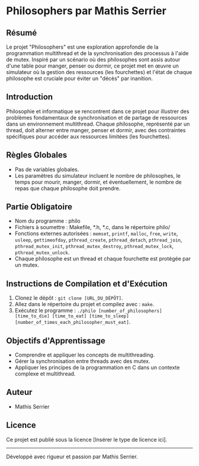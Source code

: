 # Philosophers par Mathis Serrier

## Résumé
Le projet "Philosophers" est une exploration approfondie de la programmation multithread et de la synchronisation des processus à l'aide de mutex. Inspiré par un scénario où des philosophes sont assis autour d'une table pour manger, penser ou dormir, ce projet met en œuvre un simulateur où la gestion des ressources (les fourchettes) et l'état de chaque philosophe est cruciale pour éviter un "décès" par inanition.

## Introduction
Philosophie et informatique se rencontrent dans ce projet pour illustrer des problèmes fondamentaux de synchronisation et de partage de ressources dans un environnement multithread. Chaque philosophe, représenté par un thread, doit alterner entre manger, penser et dormir, avec des contraintes spécifiques pour accéder aux ressources limitées (les fourchettes).

## Règles Globales
- Pas de variables globales.
- Les paramètres du simulateur incluent le nombre de philosophes, le temps pour mourir, manger, dormir, et éventuellement, le nombre de repas que chaque philosophe doit prendre.

## Partie Obligatoire
- Nom du programme : philo
- Fichiers à soumettre : Makefile, *.h, *.c, dans le répertoire philo/
- Fonctions externes autorisées : `memset`, `printf`, `malloc`, `free`, `write`, `usleep`, `gettimeofday`, `pthread_create`, `pthread_detach`, `pthread_join`, `pthread_mutex_init`, `pthread_mutex_destroy`, `pthread_mutex_lock`, `pthread_mutex_unlock`.
- Chaque philosophe est un thread et chaque fourchette est protégée par un mutex.

## Instructions de Compilation et d'Exécution
1. Clonez le dépôt : `git clone [URL_DU_DÉPÔT]`.
2. Allez dans le répertoire du projet et compilez avec : `make`.
3. Exécutez le programme : `./philo [number_of_philosophers] [time_to_die] [time_to_eat] [time_to_sleep] [number_of_times_each_philosopher_must_eat]`.

## Objectifs d'Apprentissage
- Comprendre et appliquer les concepts de multithreading.
- Gérer la synchronisation entre threads avec des mutex.
- Appliquer les principes de la programmation en C dans un contexte complexe et multithread.

## Auteur
- Mathis Serrier

## Licence
Ce projet est publié sous la licence [Insérer le type de licence ici].

---
Développé avec rigueur et passion par Mathis Serrier.

